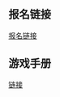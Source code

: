 
## 报名链接

[报名链接](https://wj.qq.com/s2/5958731/9656/)

## 游戏手册

[链接](https://wj.qq.com/s2/5958731/9656/)